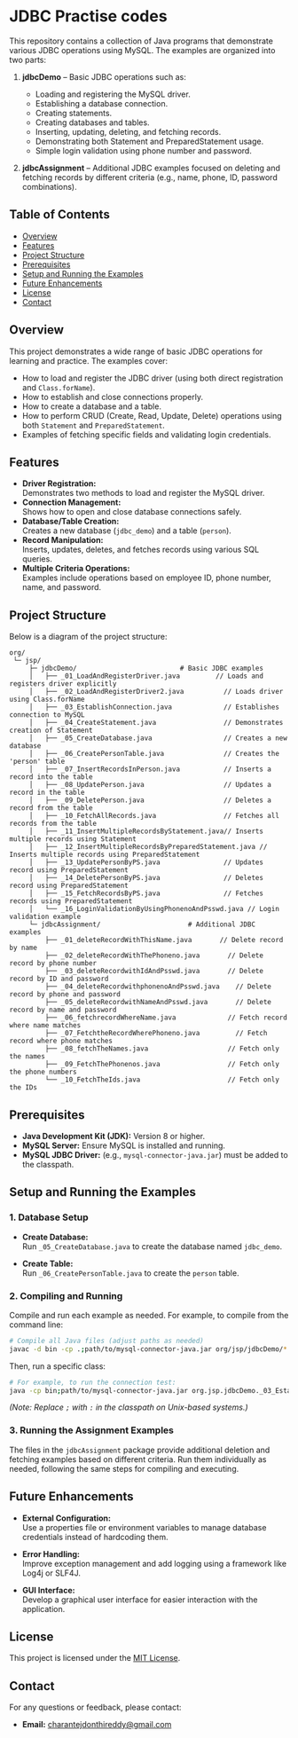 # JDBC Practise codes

This repository contains a collection of Java programs that demonstrate various JDBC operations using MySQL. The examples are organized into two parts:

1. **jdbcDemo** – Basic JDBC operations such as:
   - Loading and registering the MySQL driver.
   - Establishing a database connection.
   - Creating statements.
   - Creating databases and tables.
   - Inserting, updating, deleting, and fetching records.
   - Demonstrating both Statement and PreparedStatement usage.
   - Simple login validation using phone number and password.

2. **jdbcAssignment** – Additional JDBC examples focused on deleting and fetching records by different criteria (e.g., name, phone, ID, password combinations).

## Table of Contents

- [Overview](#overview)
- [Features](#features)
- [Project Structure](#project-structure)
- [Prerequisites](#prerequisites)
- [Setup and Running the Examples](#setup-and-running-the-examples)
- [Future Enhancements](#future-enhancements)
- [License](#license)
- [Contact](#contact)

## Overview

This project demonstrates a wide range of basic JDBC operations for learning and practice. The examples cover:
- How to load and register the JDBC driver (using both direct registration and `Class.forName`).
- How to establish and close connections properly.
- How to create a database and a table.
- How to perform CRUD (Create, Read, Update, Delete) operations using both `Statement` and `PreparedStatement`.
- Examples of fetching specific fields and validating login credentials.

## Features

- **Driver Registration:**  
  Demonstrates two methods to load and register the MySQL driver.
- **Connection Management:**  
  Shows how to open and close database connections safely.
- **Database/Table Creation:**  
  Creates a new database (`jdbc_demo`) and a table (`person`).
- **Record Manipulation:**  
  Inserts, updates, deletes, and fetches records using various SQL queries.
- **Multiple Criteria Operations:**  
  Examples include operations based on employee ID, phone number, name, and password.

## Project Structure

Below is a diagram of the project structure:

```plaintext
org/
 └─ jsp/
     ├─ jdbcDemo/                          # Basic JDBC examples
     │   ├── _01_LoadAndRegisterDriver.java         // Loads and registers driver explicitly
     │   ├── _02_LoadAndRegisterDriver2.java          // Loads driver using Class.forName
     │   ├── _03_EstablishConnection.java             // Establishes connection to MySQL
     │   ├── _04_CreateStatement.java                 // Demonstrates creation of Statement
     │   ├── _05_CreateDatabase.java                  // Creates a new database
     │   ├── _06_CreatePersonTable.java               // Creates the 'person' table
     │   ├── _07_InsertRecordsInPerson.java           // Inserts a record into the table
     │   ├── _08_UpdatePerson.java                    // Updates a record in the table
     │   ├── _09_DeletePerson.java                    // Deletes a record from the table
     │   ├── _10_FetchAllRecords.java                 // Fetches all records from the table
     │   ├── _11_InsertMultipleRecordsByStatement.java// Inserts multiple records using Statement
     │   ├── _12_InsertMultipleRecordsByPreparedStatement.java // Inserts multiple records using PreparedStatement
     │   ├── _13_UpdatePersonByPS.java                // Updates record using PreparedStatement
     │   ├── _14_DeletePersonByPS.java                // Deletes record using PreparedStatement
     │   ├── _15_FetchRecordsByPS.java                // Fetches records using PreparedStatement
     │   └── _16_LoginValidationByUsingPhonenoAndPsswd.java // Login validation example
     └─ jdbcAssignment/                      # Additional JDBC examples
         ├── _01_deleteRecordWithThisName.java       // Delete record by name
         ├── _02_deleteRecordWithThePhoneno.java       // Delete record by phone number
         ├── _03_deleteRecordwithIdAndPsswd.java       // Delete record by ID and password
         ├── _04_deleteRecordwithphonenoAndPsswd.java    // Delete record by phone and password
         ├── _05_deleteRecordwithNameAndPsswd.java       // Delete record by name and password
         ├── _06_fetchrecordWhereName.java             // Fetch record where name matches
         ├── _07_FetchtheRecordWherePhoneno.java         // Fetch record where phone matches
         ├── _08_fetchTheNames.java                    // Fetch only the names
         ├── _09_FetchThePhonenos.java                 // Fetch only the phone numbers
         └── _10_FetchTheIds.java                      // Fetch only the IDs
```
## Prerequisites

- **Java Development Kit (JDK):** Version 8 or higher.
- **MySQL Server:** Ensure MySQL is installed and running.
- **MySQL JDBC Driver:** (e.g., `mysql-connector-java.jar`) must be added to the classpath.

## Setup and Running the Examples

### 1. Database Setup

- **Create Database:**  
  Run `_05_CreateDatabase.java` to create the database named `jdbc_demo`.

- **Create Table:**  
  Run `_06_CreatePersonTable.java` to create the `person` table.

### 2. Compiling and Running

Compile and run each example as needed. For example, to compile from the command line:

```bash
# Compile all Java files (adjust paths as needed)
javac -d bin -cp .;path/to/mysql-connector-java.jar org/jsp/jdbcDemo/*.java org/jsp/jdbcAssignment/*.java
```

Then, run a specific class:

```bash
# For example, to run the connection test:
java -cp bin;path/to/mysql-connector-java.jar org.jsp.jdbcDemo._03_EstablishConnection
```

*(Note: Replace `;` with `:` in the classpath on Unix-based systems.)*

### 3. Running the Assignment Examples

The files in the `jdbcAssignment` package provide additional deletion and fetching examples based on different criteria. Run them individually as needed, following the same steps for compiling and executing.

## Future Enhancements

- **External Configuration:**  
  Use a properties file or environment variables to manage database credentials instead of hardcoding them.

- **Error Handling:**  
  Improve exception management and add logging using a framework like Log4j or SLF4J.

- **GUI Interface:**  
  Develop a graphical user interface for easier interaction with the application.

## License

This project is licensed under the [MIT License](LICENSE).

## Contact

For any questions or feedback, please contact:
- **Email:** [charantejdonthireddy@gmail.com](mailto:charantej@gmail.com)
